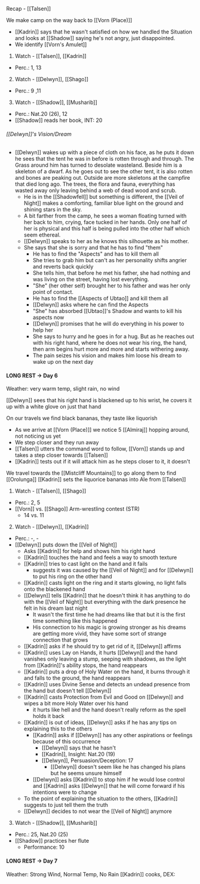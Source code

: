 Recap - [[Talsen]]

We make camp on the way back to [[Vorn (Place)]]
- [[Kadrin]] says that he wasn't satisfied on how we handled the Situation and looks at [[Shadow]] saying he's not angry, just disappointed.
- We identify [[Vorn's Amulet]]
1. Watch - [[Talsen]], [[Kadrin]]
- Perc.: 1, 13

2. Watch - [[Delwyn]], [[Shago]]
- Perc.: 9 ,11

3. Watch -  [[Shadow]], [[Musharib]]
- Perc.: Nat.20 (26), 12
- [[Shadow]] reads her book, INT: 20

###### [[Delwyn]]'s Vision/Dream
- [[Delwyn]] wakes up with a piece of cloth on his face, as he puts it down he sees that the tent he was in before is rotten through and through. The Grass around him has turned to desolate wasteland. Beside him is a skeleton of a dwarf. As he goes out to see the other tent, it is also rotten and bones are peaking out. Outside are more skeletons at the campfire that died long ago. The trees, the flora and fauna, everything has wasted away only leaving behind a web of dead wood and scrub.
	- He is in the [[Shadowfell]] but something is different, the [[Veil of Night]] makes a comforting, familiar blue light on the ground and shining stars in the sky.
	- A bit farther from the camp, he sees a woman floating turned with her back to him, crying, face tucked in her hands. Only one half of her is physical and this half is being pulled into the other half which seem ethereal.
	- [[Delwyn]] speaks to her as he knows this silhouette as his mother.
	- She says that she is sorry and that he has to find "them"
		- He has to find the "Aspects" and has to kill them all
		- She tries to grab him but can't as her personality shifts angrier and reverts back quickly
		- She tells him, that before he met his father, she had nothing and was living on the street, having lost everything.
		- "She" (her other self) brought her to his father and was her only point of contact.
		- He has to find the [[Aspects of Ubtao]] and kill them all
		- [[Delwyn]] asks where he can find the Aspects
		- "She" has absorbed [[Ubtao]]'s Shadow and wants to kill his aspects now
		- [[Delwyn]] promises that he will do everything in his power to help her
		- She says to hurry and he goes in for a hug. But as he reaches out with his right hand, where he does not wear his ring, the hand,  then arm begins hurt more and more and starts withering away.
		- The pain seizes his vision and makes him loose his dream to wake up on the next day

#### LONG REST -> Day 6
Weather: very warm temp, slight rain, no wind

[[Delwyn]] sees that his right hand is blackened up to his wrist, he covers it up with a white glove on just that hand

On our travels we find black bananas, they taste like liquorish
- As we arrive at [[Vorn (Place)]] we notice 5 [[Almiraj]] hopping around, not noticing us yet
- We step closer and they run away
- [[Talsen]] utters the command word to follow, [[Vorn]] stands up and takes a step closer towards [[Talsen]]
- [[Kadrin]] tests out if it will attack him as he steps closer to it, it doesn't

We travel towards the [[Mistcliff Mountains]] to go along them to find [[Orolunga]]
[[Kadrin]] sets the liquorice bananas into Ale from [[Talsen]]

1. Watch - [[Talsen]], [[Shago]]
- Perc.: 2, 5
- [[Vorn]] vs. [[Shago]] Arm-wrestling contest (STR)
	- 14 vs. 11

2. Watch - [[Delwyn]], [[Kadrin]]
- Perc.: -, -
- [[Delwyn]] puts down the [[Veil of Night]]
	- Asks [[Kadrin]] for help and shows him his right hand
	- [[Kadrin]] touches the hand and feels a way to smooth texture
	- [[Kadrin]] tries to cast light on the hand and it fails
		- suggests it was caused by the [[Veil of Night]] and for [[Delwyn]] to put his ring on the other hand
	- [[Kadrin]] casts light on the ring and it starts glowing, no light falls onto the blackened hand
	- [[Delwyn]] tells [[Kadrin]] that he doesn't think it has anything to do with the [[Veil of Night]] but everything with the dark presence he felt in his dream last night
		- It wasn't the first time he had dreams like that but it is the first time something like this happened
		- His connection to his magic is growing stronger as his dreams are getting more vivid, they have some sort of strange connection that grows
	- [[Kadrin]] asks if he should try to get rid of it, [[Delwyn]] affirms
	- [[Kadrin]] uses Lay on Hands, it hurts [[Delwyn]] and the hand vanishes only leaving a stump, seeping with shadows, as the light from [[Kadrin]]'s ability stops, the hand reappears
	- [[Kadrin]] puts a drop of Holy Water on the hand, it burns through it and falls to the ground, the hand reappears
	- [[Kadrin]] uses Divine Sense and detects an undead presence from the hand but doesn't tell [[Delwyn]]
	- [[Kadrin]] casts Protection from Evil and Good on [[Delwyn]] and wipes a bit more Holy Water over his hand
		- it hurts like hell and the hand doesn't really reform as the spell holds it back
	- [[Kadrin]] is out of ideas, [[Delwyn]] asks if he has any tips on explaining this to the others
		- [[Kadrin]] asks if [[Delwyn]] has any other aspirations or feelings  because of this occurrence
			- [[Delwyn]] says that he hasn't
			- [[Kadrin]], Insight: Nat.20 (19)
			- [[Delwyn]], Persuasion/Deception: 17
				- [[Delwyn]] doesn't seem like he has changed his plans but he seems unsure himself
		- [[Delwyn]] asks [[Kadrin]] to stop him if he would lose control and [[Kadrin]] asks [[Delwyn]] that he will come forward if his intentions were to change
	- To the point of explaining the situation to the others, [[Kadrin]] suggests to just tell them the truth
	- [[Delwyn]] decides to not wear the [[Veil of Night]] anymore

3. Watch -  [[Shadow]], [[Musharib]]
- Perc.: 25, Nat.20 (25)
- [[Shadow]] practices her flute
	- Performance: 10

#### LONG REST -> Day 7
Weather: Strong Wind, Normal Temp, No Rain
[[Kadrin]] cooks, DEX: 